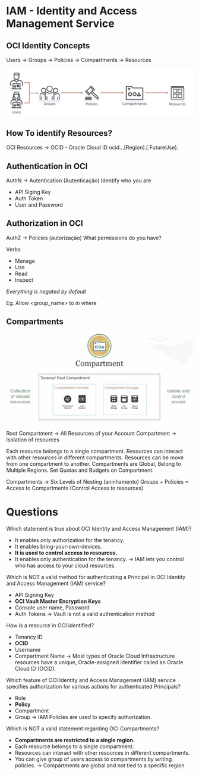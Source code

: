 # IAM - Identity and Access Management Service

## OCI Identity Concepts

Users -> Groups -> Policies -> Compartments -> Resources

<img src="images/oci-iam-01.png" width="700"/>

## How To identify Resources?

OCI Resources -> OCID - Oracle Cloud ID
ocid.<resource type>.<realm>.[Region].[.FutureUse].<UniqueID>

## Authentication in OCI

AuthN -> Autentication (Autenticação)
Identify who you are

- API Siging Key
- Auth Token
- User and Password

## Authorization in OCI

AuthZ -> Policies (autorização)
What permissions do you have?

Verbs
- Manage
- Use
- Read
- Inspect

*Everything is negated by default*

Eg.
Allow <group_name> to <verb> <resource-type> in <location> where <conditions>

## Compartments

<img src="images/oci-iam-02.png" width="700"/>

Root Compartment -> All Resources of your Account
Compartment -> Isolation of resources

Each resource belongs to a single compartment.
Resources can interact with other resources in different compartments.
Resources can be move from one compartment to another.
Compartments are Global, Belong to Multiple Regions.
Set Quotas and Budgets on Compartment.

Compartments -> Six Levels of Nesting (aninhamento)
Groups + Policies = Access to Compartments (Control Access to resources)

# Questions

Which statement is true about OCI Identity and Access Management (IAM)?
- It enables only authorization for the tenancy.
- It enables bring-your-own-devices.
- **It is used to control access to resources.**
- It enables only authentication for the tenancy.
-> IAM lets you control who has access to your cloud resources.

Which is NOT a valid method for authenticating a Principal in OCI Identity and Access Management (IAM) service?
- API Signing Key
- **OCI Vault Master Encryption Keys**
- Console user name, Password
- Auth Tokens
-> Vault is not a valid authentication method

How is a resource in OCI identified?
- Tenancy ID
- **OCID**
- Username
- Compartment Name
-> Most types of Oracle Cloud Infrastructure resources have a unique, Oracle-assigned identifier called an Oracle Cloud ID (OCID).

Which feature of OCI Identity and Access Management (IAM) service specifies authorization for various actions for authenticated Principals?
- Role
- **Policy**
- Compartment
- Group
-> IAM Policies are used to specify authorization.

Which is NOT a valid statement regarding OCI Compartments?
- **Compartments are restricted to a single region.**
- Each resource belongs to a single compartment.
- Resources can interact with other resources in different compartments.
- You can give group of users access to compartments by writing policies.
-> Compartments are global and not tied to a specific region
